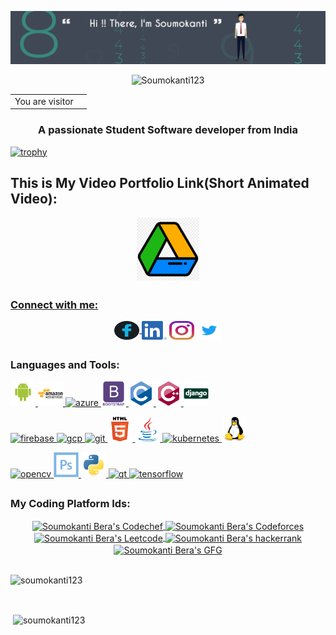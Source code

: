 ![image](Calm-Sea-LinkedIn-Header.jpg) <p align="center"> <img src="https://komarev.com/ghpvc/?username=Soumokanti123&label=Profile%20views&color=0e75b6&style=flat" alt="Soumokanti123" /> </p>
<table>
  <tr>
    <td>You are visitor</td>
    <td><img src="https://profile-counter.glitch.me/Soumokanti123/count.svg" alt="" /></td>
  </tr>
</table>


<h3 align="center">A passionate Student Software developer from India</h3>



[![trophy](https://github-profile-trophy.vercel.app/?username=Soumokanti123&theme=onedark)](https://github.com/Soumokanti123/github-profile-trophy)

##


<h2>This is My Video Portfolio Link(Short Animated Video):</h2>
<p align="center">
    <a href="https://drive.google.com/file/d/13o6xiPf2lmi3BrHgmSw0ro-xCT3XD65k/view?usp=sharing" target="blank"><img align="center"
            src="https://github.com/Soumokanti123/Soumokanti123/blob/main/Google-drive-logo-design-on-transparent-background-PNG.png" alt="facebook" height="100"
            width="100" /> 
 </p>


##


<h3 align="left">Connect with me:</h3>
<p align="center">
    <a href="https://www.facebook.com/soumo.bera.79" target="blank"><img align="center"
            src="https://github.com/Soumokanti123/Soumokanti123/blob/main/facebook-logo.svg" alt="facebook" height="30"
            width="40" /> 
    <a href="https://www.linkedin.com/in/soumokanti-bera-3882611a1/" target="blank"><img align="center"
            src="https://github.com/Soumokanti123/Soumokanti123/blob/main/linkedin.png" alt="linkedin" height="30"
            width="40" /></a>
    <a href="https://www.instagram.com/soumo_bera/" target="blank"><img align="center"
            src="https://github.com/Soumokanti123/Soumokanti123/blob/main/instagram.svg" alt="instagram" height="30"
            width="40" /></a>
    <a href="https://twitter.com/SoumokantiB" target="blank"><img align="center"
            src="https://github.com/Soumokanti123/Soumokanti123/blob/main/twitter.svg" alt="twitter" height="30"
            width="40" bg="blue"/></a>
</p>

##

<h3 align="left">Languages and Tools:</h3>
<p align="left"> 
  <a href="https://developer.android.com" target="_blank"> <img src="https://raw.githubusercontent.com/devicons/devicon/master/icons/android/android-original-wordmark.svg" alt="android" width="40" height="40"/> </a> <a href="https://aws.amazon.com" target="_blank"> <img src="https://raw.githubusercontent.com/devicons/devicon/master/icons/amazonwebservices/amazonwebservices-original-wordmark.svg" alt="aws" width="40" height="40"/> </a> 
    <a href="https://azure.microsoft.com/en-in/" target="_blank"> <img src="https://www.vectorlogo.zone/logos/microsoft_azure/microsoft_azure-icon.svg" alt="azure" width="40" height="40"/> </a> 
  <a href="https://getbootstrap.com" target="_blank"> <img src="https://raw.githubusercontent.com/devicons/devicon/master/icons/bootstrap/bootstrap-plain-wordmark.svg" alt="bootstrap" width="40" height="40"/> </a> <a href="https://www.cprogramming.com/" target="_blank"> <img src="https://raw.githubusercontent.com/devicons/devicon/master/icons/c/c-original.svg" alt="c" width="40" height="40"/> </a> 
  <a href="https://www.w3schools.com/cpp/" target="_blank"> <img src="https://raw.githubusercontent.com/devicons/devicon/master/icons/cplusplus/cplusplus-original.svg" alt="cplusplus" width="40" height="40"/> </a> <a href="https://www.djangoproject.com/" target="_blank"> <img src="https://raw.githubusercontent.com/devicons/devicon/master/icons/django/django-original.svg" alt="django" width="40" height="40"/> </a> 
  
  <a href="https://firebase.google.com/" target="_blank"> <img src="https://www.vectorlogo.zone/logos/firebase/firebase-icon.svg" alt="firebase" width="40" height="40"/> </a> <a href="https://cloud.google.com" target="_blank"> <img src="https://www.vectorlogo.zone/logos/google_cloud/google_cloud-icon.svg" alt="gcp" width="40" height="40"/> </a>
  <a href="https://git-scm.com/" target="_blank"> <img src="https://www.vectorlogo.zone/logos/git-scm/git-scm-icon.svg" alt="git" width="40" height="40"/> </a>
  <a href="https://www.w3.org/html/" target="_blank"> <img src="https://raw.githubusercontent.com/devicons/devicon/master/icons/html5/html5-original-wordmark.svg" alt="html5" width="40" height="40"/> </a> <a href="https://www.java.com" target="_blank"> <img src="https://raw.githubusercontent.com/devicons/devicon/master/icons/java/java-original.svg" alt="java" width="40" height="40"/> </a> 
  <a href="https://kubernetes.io" target="_blank"> <img src="https://www.vectorlogo.zone/logos/kubernetes/kubernetes-icon.svg" alt="kubernetes" width="40" height="40"/> </a> 
  <a href="https://www.linux.org/" target="_blank"> <img src="https://raw.githubusercontent.com/devicons/devicon/master/icons/linux/linux-original.svg" alt="linux" width="40" height="40"/> </a> 
  
  <a href="https://opencv.org/" target="_blank"> <img src="https://www.vectorlogo.zone/logos/opencv/opencv-icon.svg" alt="opencv" width="40" height="40"/> </a>
  <a href="https://www.photoshop.com/en" target="_blank"> <img src="https://raw.githubusercontent.com/devicons/devicon/master/icons/photoshop/photoshop-line.svg" alt="photoshop" width="40" height="40"/> </a>
  <a href="https://www.python.org" target="_blank"> <img src="https://raw.githubusercontent.com/devicons/devicon/master/icons/python/python-original.svg" alt="python" width="40" height="40"/> </a> 
  <a href="https://www.qt.io/" target="_blank"> <img src="https://upload.wikimedia.org/wikipedia/commons/0/0b/Qt_logo_2016.svg" alt="qt" width="40" height="40"/> </a>
  <a href="https://www.tensorflow.org" target="_blank"> <img src="https://www.vectorlogo.zone/logos/tensorflow/tensorflow-icon.svg" alt="tensorflow" width="40" height="40"/> </a> </p>
 
 ##
 
### My Coding Platform Ids:
<p align="center">
<a href="https://www.codechef.com/users/soumokanti_123" title='Codechef'>
    <img align="center" alt="Soumokanti Bera's Codechef" width="32px" src="https://avatars1.githubusercontent.com/u/11960354?s=460&v=4" />
</a>
<a href="https://codeforces.com/profile/Soumokanti" title='Codeforcs'>
    <img align="center" alt="Soumokanti Bera's Codeforces" width="32px" src="https://play-lh.googleusercontent.com/zaldniLc2XTBhNlCDR4hcD5bcRYHZ56_lO0yA2Qu-cADShy1_HDWrICSvv0EPTX79WY" />
</a>
<a href="https://leetcode.com/Soumokanti123/" title='Leetcode'>
    <img align="center" alt="Soumokanti Bera's Leetcode" width="32px" src="https://upload.wikimedia.org/wikipedia/commons/8/8e/LeetCode_Logo_1.png" />
</a>
<a href="https://www.hackerrank.com/soumokanti2025" title='Hackerrank'>
    <img align="center" alt="Soumokanti Bera's hackerrank" width="32px" src="https://upload.wikimedia.org/wikipedia/commons/6/65/HackerRank_logo.png" />
</a>
<a href="https://auth.geeksforgeeks.org/user/soumokanti2025/practice/" title='GFG'>
    <img align="center" alt="Soumokanti Bera's GFG" width="32px" src="https://store-images.s-microsoft.com/image/apps.55193.13510798887411929.8353f5f6-1e50-45c3-9d66-162b6c2bebd7.c01e4858-d5a3-4c02-8516-7825870e33c1" />
</a></br>
</p>


##

<p><img align="center" src="https://github-readme-stats.vercel.app/api/top-langs?username=soumokanti123&show_icons=true&locale=en&layout=compact&theme=radical" alt="soumokanti123" /></p>

<br>
<p>&nbsp;<img align="center" src="https://github-readme-stats.vercel.app/api?username=soumokanti123&show_icons=true&locale=en&theme=radical" alt="soumokanti123" /></p>
</br>
